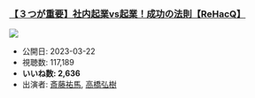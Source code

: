 ### [【３つが重要】社内起業vs起業！成功の法則【ReHacQ】](https://www.youtube.com/watch?v=RFQqGLaa3SM)
[![](https://img.youtube.com/vi/RFQqGLaa3SM/sddefault.jpg)](https://www.youtube.com/watch?v=RFQqGLaa3SM)
-   公開日: 2023-03-22
-   視聴数: 117,189
-   **いいね数: 2,636**
-   出演者: [斎藤祐馬](/rehacq_fan/people/斎藤祐馬 "wikilink"), [高橋弘樹](/rehacq_fan/people/高橋弘樹 "wikilink")
